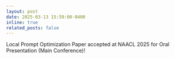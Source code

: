 ```yaml
---
layout: post
date: 2025-03-13 15:59:00-0400
inline: true
related_posts: false
---
```

Local Prompt Optimization Paper accepted at NAACL 2025 for Oral Presentation (Main Conference)!